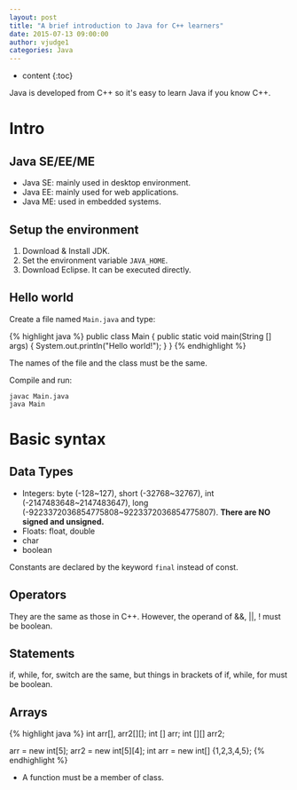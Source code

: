 ```yaml
---
layout: post
title: "A brief introduction to Java for C++ learners"
date: 2015-07-13 09:00:00
author: vjudge1
categories: Java
---
```

* content
{:toc}

Java is developed from C++ so it's easy to learn Java if you know C++.




# Intro

## Java SE/EE/ME
* Java SE: mainly used in desktop environment.
* Java EE: mainly used for web applications.
* Java ME: used in embedded systems.

## Setup the environment

1. Download & Install JDK.
2. Set the environment variable `JAVA_HOME`.
3. Download Eclipse. It can be executed directly.

## Hello world

Create a file named `Main.java` and type:

{% highlight java %}
public class Main {
	public static void main(String [] args) {
		System.out.println("Hello world!");
	}
}
{% endhighlight %}
	
The names of the file and the class must be the same.

Compile and run:

	javac Main.java
	java Main
	
# Basic syntax

## Data Types

* Integers: byte (-128~127), short (-32768~32767), int (-2147483648~2147483647), long (-9223372036854775808~9223372036854775807). **There are NO signed and unsigned.**
* Floats: float, double
* char
* boolean

Constants are declared by the keyword `final` instead of const.

## Operators

They are the same as those in C++. However, the operand of &&, \|\|, ! must be boolean.

## Statements

if, while, for, switch are the same, but things in brackets of if, while, for must be boolean.

## Arrays

{% highlight java %}
int arr[], arr2[][];
int [] arr;
int [][] arr2;

arr = new int[5];
arr2 = new int[5][4];
int arr = new int[] {1,2,3,4,5};
{% endhighlight %}

* A function must be a member of class. 